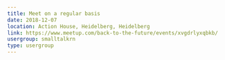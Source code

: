 ```yaml
---
title: Meet on a regular basis
date: 2018-12-07
location: Action House, Heidelberg, Heidelberg
link: https://www.meetup.com/back-to-the-future/events/xvgdrlyxqbkb/
usergroup: smalltalkrn
type: usergroup
---
```

